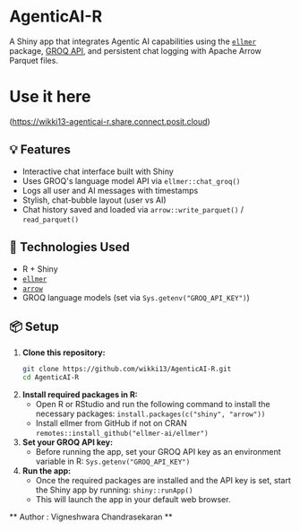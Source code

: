 # AgenticAI-R

A Shiny app that integrates Agentic AI capabilities using the [`ellmer`](https://cran.r-project.org/package=ellmer) package, [GROQ API](https://groq.com), and persistent chat logging with Apache Arrow Parquet files.

# Use it here
(https://wikki13-agenticai-r.share.connect.posit.cloud)
## 💡 Features

- Interactive chat interface built with Shiny
- Uses GROQ's language model API via `ellmer::chat_groq()`
- Logs all user and AI messages with timestamps
- Stylish, chat-bubble layout (user vs AI)
- Chat history saved and loaded via `arrow::write_parquet()` / `read_parquet()`

## 🧰 Technologies Used

- R + Shiny
- [`ellmer`](https://github.com/ellmer-ai/ellmer)
- [`arrow`](https://arrow.apache.org/)
- GROQ language models (set via `Sys.getenv("GROQ_API_KEY")`)

## 📦 Setup

1. **Clone this repository:**
   ```bash
   git clone https://github.com/wikki13/AgenticAI-R.git
   cd AgenticAI-R
2. **Install required packages in R:**
   - Open R or RStudio and run the following command to install the necessary packages: 
     `install.packages(c("shiny", "arrow")) `
   - Install ellmer from GitHub if not on CRAN 
     `remotes::install_github("ellmer-ai/ellmer")`
3. **Set your GROQ API key:**
   - Before running the app, set your GROQ API key as an environment variable in R:
      `Sys.getenv("GROQ_API_KEY")`
4. **Run the app:**
   - Once the required packages are installed and the API key is set, start the Shiny app by running:
      `shiny::runApp()`
   - This will launch the app in your default web browser.
  
** Author : Vigneshwara Chandrasekaran **

